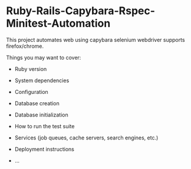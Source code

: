 # Ruby-Rails-Capybara-Rspec-Minitest-Automation
This project automates web using capybara selenium webdriver supports firefox/chrome.

Things you may want to cover:

* Ruby version

* System dependencies

* Configuration

* Database creation

* Database initialization

* How to run the test suite

* Services (job queues, cache servers, search engines, etc.)

* Deployment instructions

* ...
